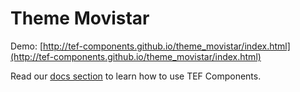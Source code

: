 # Theme Movistar

Demo: [http://tef-components.github.io/theme_movistar/index.html](http://tef-components.github.io/theme_movistar/index.html)

Read our [docs section](https://github.com/tef-components/docs) to learn how to use TEF Components.
